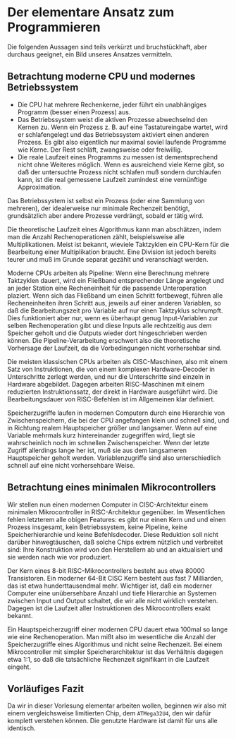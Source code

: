 
# Der elementare Ansatz zum Programmieren

Die folgenden Aussagen sind teils verkürzt und bruchstückhaft,
aber durchaus geeignet, ein Bild unseres Ansatzes vermitteln.

## Betrachtung moderne CPU und modernes Betriebssystem

 - Die CPU hat mehrere Rechenkerne, jeder führt ein unabhängiges Programm
   (besser einen Prozess) aus.
 - Das Betriebssystem weist die aktiven Prozesse abwechselnd den Kernen zu.
   Wenn ein Prozess z. B. auf eine Tastatureingabe wartet, wird er
   schlafengelegt und das Betriebssystem aktiviert einen anderen Prozess.
   Es gibt also eigentlich nur maximal soviel laufende Programme wie Kerne.
   Der Rest schläft, zwangsweise oder freiwillig.
 - Die reale Laufzeit eines Programms zu messen ist dementsprechend nicht
   ohne Weiteres möglich.  Wenn es ausreichend viele Kerne gibt, so daß der
   untersuchte Prozess nicht schlafen muß sondern durchlaufen kann, ist die
   real gemessene Laufzeit zumindest eine vernünftige Approximation.

Das Betriebssystem ist selbst ein Prozess (oder eine Sammlung von mehreren),
der idealerweise nur minimale Rechenzeit benötigt, grundsätzlich aber andere
Prozesse verdrängt, sobald er tätig wird.

Die theoretische Laufzeit eines Algorithmus kann man abschätzen, indem man
die Anzahl Rechenoperationen zählt, beispielsweise alle Multiplikationen.
Meist ist bekannt, wieviele Taktzyklen ein CPU-Kern für die Bearbeitung
einer Multiplikation braucht.  Eine Division ist jedoch bereits teurer und
muß im Grunde separat gezählt und veranschlagt werden.

Moderne CPUs arbeiten als Pipeline:  Wenn eine Berechnung mehrere Taktzyklen
dauert, wird ein Fließband entsprechender Länge angelegt und an jeder
Station eine Recheneinheit für die passende Unteroperation plaziert.  Wenn
sich das Fließband um einen Schritt fortbewegt, führen alle Recheneinheiten
ihren Schritt aus, jeweils auf einer anderen Variablen, so daß die
Bearbeitungszeit pro Variable auf nur einen Taktzyklus schrumpft.  Dies
funktioniert aber nur, wenn es überhaupt genug Input-Variablen zur selben
Rechenoperation gibt und diese Inputs alle rechtzeitig aus dem Speicher
geholt und die Outputs wieder dort hingeschrieben werden können.  Die
Pipeline-Verarbeitung erschwert also die theoretische Vorhersage der
Laufzeit, da die Vorbedingungen nicht vorhersehbar sind.

Die meisten klassischen CPUs arbeiten als CISC-Maschinen, also mit einem
Satz von Instruktionen, die von einem komplexen Hardware-Decoder in
Unterschritte zerlegt werden, und nur die Unterschritte sind einzeln in
Hardware abgebildet.  Dagegen arbeiten RISC-Maschinen mit einem reduzierten
Instruktionssatz, der direkt in Hardware ausgeführt wird.  Die
Bearbeitungsdauer von RISC-Befehlen ist im Allgemeinen klar definiert.

Speicherzugriffe laufen in modernen Computern durch eine Hierarchie von
Zwischenspeichern, die bei der CPU angefangen klein und schnell sind, und in
Richtung realem Hauptspeicher größer und langsamer.  Wenn auf eine Variable
mehrmals kurz hintereinander zugegriffen wird, liegt sie wahrscheinlich noch
im schnellen Zwischenspeicher.
Wenn der letzte Zugriff allerdings lange her ist, muß sie
aus dem langsameren Hauptspeicher geholt werden.  Variablenzugriffe sind
also unterschiedlich schnell auf eine nicht vorhersehbare Weise.

## Betrachtung eines minimalen Mikrocontrollers

Wir stellen nun einen modernen Computer in CISC-Architektur einem minimalen
Mikrocontroller in RISC-Architektur gegenüber.
Im Wesentlichen fehlen letzterem alle obigen Features: es gibt nur einen
Kern und und einen Prozess insgesamt, kein Betriebssystem, keine Pipeline,
keine Speicherhierarchie und keine Befehlsdecoder.
Diese Reduktion soll nicht darüber hinwegtäuschen, daß solche Chips extrem
nützlich und verbreitet sind:  Ihre Konstruktion wird von den Herstellern ab
und an aktualisiert und sie werden nach wie vor produziert.

Der Kern eines 8-bit RISC-Mikrocontrollers besteht aus etwa 80000
Transistoren.
Ein moderner 64-Bit CISC Kern besteht aus fast 7 Milliarden, das ist etwa
hunderttausendmal mehr.
Wichtiger ist, daß ein moderner Computer eine unübersehbare Anzahl und tiefe
Hierarchie an Systemen zwischen Input und Output schaltet, die wir alle
nicht wirklich verstehen.
Dagegen ist die Laufzeit aller Instruktionen des Mikrocontrollers exakt
bekannt.

Ein Hauptspeicherzugriff einer modernen CPU dauert etwa 100mal so lange wie
eine Rechenoperation.  Man mißt also im wesentliche die Anzahl der
Speicherzugriffe eines Algorithmus und nicht seine Rechenzeit.
Bei einem Mikrocontroller mit simpler Speicherarchitektur ist das Verhältnis
dagegen etwa 1:1, so daß die tatsächliche Rechenzeit signifikant in die
Laufzeit eingeht.

## Vorläufiges Fazit

Da wir in dieser Vorlesung elementar arbeiten wollen, beginnen wir also mit
einem vergleichsweise limitierten Chip, dem `ATMega32U4`, den wir dafür
komplett verstehen können.
Die genutzte Hardware ist damit für uns alle identisch.
